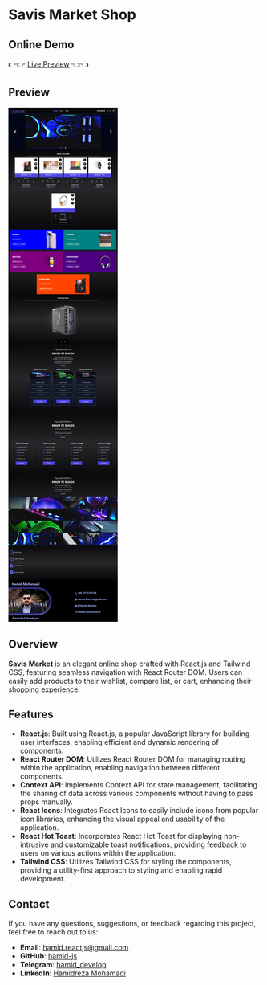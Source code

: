 # Savis Market Shop

## Online Demo

👉👉 [Live Preview](https://savismarket.ir/) 👈👈

## Preview

![Home Page](./public/images/readme/readme.png)

## Overview

**Savis Market** is an elegant online shop crafted with React.js and Tailwind CSS, featuring seamless navigation with React Router DOM. Users can easily add products to their wishlist, compare list, or cart, enhancing their shopping experience.

## Features

- **React.js**: Built using React.js, a popular JavaScript library for building user interfaces, enabling efficient and dynamic rendering of components.
- **React Router DOM**: Utilizes React Router DOM for managing routing within the application, enabling navigation between different components.
- **Context API**: Implements Context API for state management, facilitating the sharing of data across various components without having to pass props manually.
- **React Icons**: Integrates React Icons to easily include icons from popular icon libraries, enhancing the visual appeal and usability of the application.
- **React Hot Toast**: Incorporates React Hot Toast for displaying non-intrusive and customizable toast notifications, providing feedback to users on various actions within the application.
- **Tailwind CSS**: Utilizes Tailwind CSS for styling the components, providing a utility-first approach to styling and enabling rapid development.

## Contact

If you have any questions, suggestions, or feedback regarding this project, feel free to reach out to us:

- **Email**: [hamid.reactjs@gmail.com](mailto:hamid.reactjs@gmail.com)
- **GitHub**: [hamid-js](https://github.com/hamid-js)
- **Telegram**: [hamid_develop](https://t.me/hamid_develop)
- **LinkedIn**: [Hamidreza Mohamadi](https://www.linkedin.com/in/hamidreza-mohamadi-a1357a249/)
